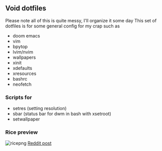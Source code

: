 ## Void dotfiles
Please note all of this is quite messy, I'll organize it some day 
This set of dotfiles is for some general config for my crap such as
* doom emacs
* vim 
* bpytop
* lvim/nvim
* wallpapers
* xinit
* xdefaults
* xresources
* bashrc
* neofetch 

### Scripts for
* setres (setting resolution)
* sbar (status bar for dwm in bash with xsetroot)
* setwallpaper


### Rice preview
![ricepng](https://i.imgur.com/jDfRAUR.png)
[Reddit post](https://www.reddit.com/r/unixporn/comments/q9iezf/dwm_simple_first_rice_using_void/)
